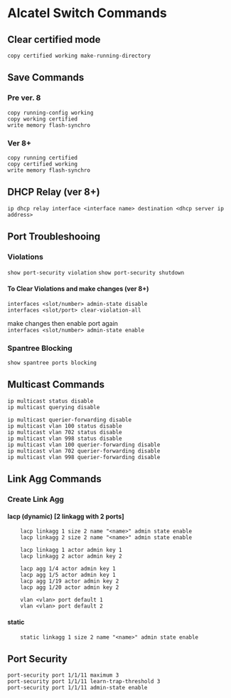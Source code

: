 # Alcatel Switch Commands

## Clear certified mode
`copy certified working make-running-directory`

## Save Commands
### Pre ver. 8
```
copy running-config working
copy working certified
write memory flash-synchro
```
### Ver 8+
```
copy running certified
copy certified working
write memory flash-synchro
```
## DHCP Relay (ver 8+)
```
ip dhcp relay interface <interface name> destination <dhcp server ip address>
```
## Port Troubleshooing
### Violations
`show port-security violation`
`show port-security shutdown`

#### To Clear Violations and make changes (ver 8+)
`interfaces <slot/number> admin-state disable` <br/>
`interfaces <slot/port> clear-violation-all` <br/>

make changes then enable port again <br/>
`interfaces <slot/number> admin-state enable`

### Spantree Blocking
`show spantree ports blocking`

## Multicast Commands
```
ip multicast status disable
ip multicast querying disable

ip multicast querier-forwarding disable
ip multicast vlan 100 status disable
ip multicast vlan 702 status disable
ip multicast vlan 998 status disable
ip multicast vlan 100 querier-forwarding disable
ip multicast vlan 702 querier-forwarding disable
ip multicast vlan 998 querier-forwarding disable
```
## Link Agg Commands
### Create Link Agg
#### lacp (dynamic) [2 linkagg with 2 ports]
```
    lacp linkagg 1 size 2 name "<name>" admin state enable
    lacp linkagg 2 size 2 name "<name>" admin state enable

    lacp linkagg 1 actor admin key 1
    lacp linkagg 2 actor admin key 2

    lacp agg 1/4 actor admin key 1
    lacp agg 1/5 actor admin key 1
    lacp agg 1/19 actor admin key 2
    lacp agg 1/20 actor admin key 2    

    vlan <vlan> port default 1
    vlan <vlan> port default 2
```
#### static
```
    static linkagg 1 size 2 name "<name>" admin state enable
```
## Port Security
```
port-security port 1/1/11 maximum 3
port-security port 1/1/11 learn-trap-threshold 3
port-security port 1/1/11 admin-state enable
```
